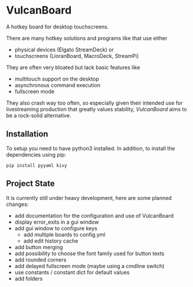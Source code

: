 # VulcanBoard

A hotkey board for desktop touchscreens.

There are many hotkey solutions and programs like that use either
- physical devices (Elgato StreamDeck) or
- touchscreens (LioranBoard, MacroDeck, StreamPi)

They are often very bloated but lack basic features like
- multitouch support on the desktop
- asynchronous command execution
- fullscreen mode

They also crash way too often, so especially given their intended use for livestreaming production that greatly values stability, *VulcanBoard* aims to be a rock-solid alternative.

## Installation

To setup you need to have python3 installed. In addition, to install the dependencies using pip:

    pip install pyyaml kivy

## Project State
It is currently still under heavy development, here are some planned changes:
- add documentation for the configuration and use of VulcanBoard
- display error_exits in a gui window
- add gui window to configure keys
    - add multiple boards to config.yml
    - add edit history cache
- add button merging
- add possibility to choose the font family used for button texts
- add rounded corners
- add delayed fullscreen mode (maybe using a cmdline switch)
- use constants / constant dict for default values
- add folders
